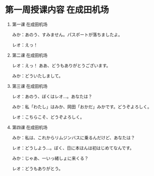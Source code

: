 # 第一周授课内容 在成田机场

1. 第一课 在成田机场

    みか：あのう、すみません。パスポートが落ちましたよ。

    レオ：えっ！

2. 第二课 在成田机场

    レオ：えっ！ ああ、どうもありがとうございます。 

    みか：どういたしまして。

3. 第三课 在成田机场

    レオ：あのう、ぼくはレオ...。あなたは？

    みか：私「わたし」はみか、岡田「おかだ」みかです。どうぞよろしく。

    レオ：こちらこそ、どうぞよろしく。 

4. 第四课 在成田机场

    みか：私は、これからリムジンバスに乗るんだけど、あなたは？

    レオ：どうしよう...。ぼく、日に本ほんは初はじめてなんです。

    みか：じゃあ、一いっ緒しょに来くる？

    レオ：どうもありがとう。